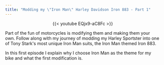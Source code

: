 ```yaml
---
title: "Modding my \"Iron Man\" Harley Davidson Iron 883 - Part 1"
---
```


<div style="margin-left:20%;width:60%;text-align:center;">
{{< youtube EQjx9-aC8Fc >}}
</div>

Part of the fun of motorcycles is modifying them and making them your own.
Follow along with my journey of modding my Harley Sportster into one of Tony Stark's most unique Iron Man suits, the Iron Man themed Iron 883.

In this first episode I explain why I choose Iron Man as the theme for my bike and what the first modification is.
